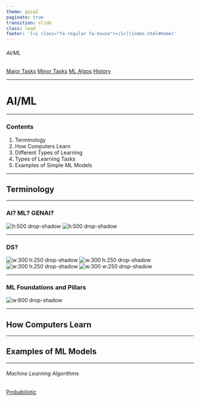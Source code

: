 ```yaml
---
theme: gaia2
paginate: true
transition: slide
class: lead
footer: '[<i class="fa-regular fa-house"></i>](index.html#Home)'
---
```


###### AI/ML

<div class="dashboard-tiles">
  <a class="tile-link" href="aiml/major/index.html" style="--tile-bg-img:url('assets/2025-10-01-08-41-30.png');">Major Tasks</a>
  <a class="tile-link" href="aiml/minor/index.html" style="--tile-bg-img:url('assets/2025-10-01-08-35-30.png');">Minor Tasks</a>
  <a class="tile-link" href="aiml/mlalgos/index.html" style="--tile-bg-img:url('assets/2025-10-01-08-47-10.png');">ML Algos</a>
  <a class="tile-link" href="aiml/history/index.html" style="--tile-bg-img:url('assets/2025-10-01-11-36-59.png');">History</a>
</div>

---

<!-- _class: lead invert -->

# AI/ML

---

### Contents

1. Terminology
2. How Computers Learn
3. Different Types of Learning
4. Types of Learning Tasks
5. Examples of Simple ML Models

---

## Terminology

---

### AI? ML? GENAI?

![h:500 drop-shadow](assets/2025-10-01-11-18-12.png) ![h:500 drop-shadow](assets/2025-10-01-11-24-41.png)

---

### DS?

![w:300 h:250 drop-shadow](assets/2025-10-01-12-27-54.png) ![w:300 h:250 drop-shadow](assets/2025-10-01-12-28-17.png) ![w:300 h:250 drop-shadow](assets/2025-10-01-12-28-58.png) ![w:300 w:250 drop-shadow](assets/2025-10-01-12-29-14.png)

---

### ML Foundations and Pillars

![w:800 drop-shadow](assets/2025-10-01-09-45-50.png)

---

## How Computers Learn

---

## Examples of ML Models

---

###### Machine Learning Algorithms

<div class="dashboard-tiles">
  <a class="tile-link" href="aiml/mlalgos/prob.html" style="--tile-bg-img:url('assets/2025-10-02-08-38-50.png');">Probabilistic</a>
</div>
